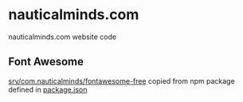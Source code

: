 # nauticalminds.com

nauticalminds.com website code

## Font Awesome

[srv/com.nauticalminds/fontawesome-free](/srv/com.nauticalminds/fontawesome-free) copied from npm package defined in [package.json](/package.json)
